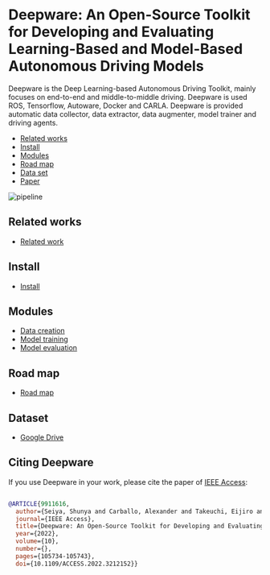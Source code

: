 # Deepware: An Open-Source Toolkit for Developing and Evaluating Learning-Based and Model-Based Autonomous Driving Models

Deepware is the Deep Learning-based Autonomous Driving Toolkit, mainly focuses on end-to-end and middle-to-middle driving. Deepware is used ROS, Tensorflow, Autoware, Docker and CARLA. Deepware is provided automatic data collector, data extractor, data augmenter, model trainer and driving agents.

* [Related works](#Related-works)
* [Install](#Install)
* [Modules](#Modules)
* [Road map](#Road-map)
* [Data set](#Dataset)
* [Paper](#Citing-Deepware)


![pipeline](https://github.com/shunchan0677/deepware/blob/master/pipeline.png)

## Related works

*  [Related work](https://github.com/shunchan0677/deepware/blob/master/docs/RelatedWork.md)

## Install

*  [Install](https://github.com/shunchan0677/deepware/blob/master/docs/Install.md)

## Modules

*  [Data creation](https://github.com/shunchan0677/deepware/blob/master/docs/DataCreation.md)
*  [Model training](https://github.com/shunchan0677/deepware/blob/master/docs/ModelTraining.md)
*  [Model evaluation](https://github.com/shunchan0677/deepware/blob/master/docs/ModelEvaluation.md)

## Road map

*  [Road map](https://github.com/shunchan0677/deepware/blob/master/docs/RoadMap.md)

## Dataset

* [Google Drive](https://drive.google.com/drive/folders/1VgsTy-9CpgoY0_tmTwouDKwN9w28CEPT?usp=sharing)

## Citing Deepware

If you use Deepware in your work, please cite the paper of [IEEE Access](https://ieeexplore.ieee.org/document/9911616):

```bibtex

@ARTICLE{9911616,
  author={Seiya, Shunya and Carballo, Alexander and Takeuchi, Eijiro and Takeda, Kazuya},
  journal={IEEE Access}, 
  title={Deepware: An Open-Source Toolkit for Developing and Evaluating Learning-Based and Model-Based Autonomous Driving Models}, 
  year={2022},
  volume={10},
  number={},
  pages={105734-105743},
  doi={10.1109/ACCESS.2022.3212152}}

```

